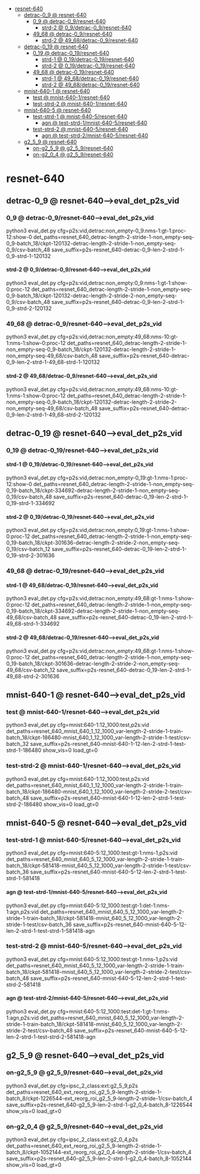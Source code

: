 <!-- MarkdownTOC -->

- [resnet-640](#resnet_64_0_)
    - [detrac-0_9       @ resnet-640](#detrac_0_9___resnet_640_)
        - [0_9       @ detrac-0_9/resnet-640](#0_9___detrac_0_9_resnet_64_0_)
            - [strd-2       @ 0_9/detrac-0_9/resnet-640](#strd_2___0_9_detrac_0_9_resnet_64_0_)
        - [49_68       @ detrac-0_9/resnet-640](#49_68___detrac_0_9_resnet_64_0_)
            - [strd-2       @ 49_68/detrac-0_9/resnet-640](#strd_2___49_68_detrac_0_9_resnet_64_0_)
    - [detrac-0_19       @ resnet-640](#detrac_0_19___resnet_640_)
        - [0_19       @ detrac-0_19/resnet-640](#0_19___detrac_0_19_resnet_640_)
            - [strd-1       @ 0_19/detrac-0_19/resnet-640](#strd_1___0_19_detrac_0_19_resnet_64_0_)
            - [strd-2       @ 0_19/detrac-0_19/resnet-640](#strd_2___0_19_detrac_0_19_resnet_64_0_)
        - [49_68       @ detrac-0_19/resnet-640](#49_68___detrac_0_19_resnet_640_)
            - [strd-1       @ 49_68/detrac-0_19/resnet-640](#strd_1___49_68_detrac_0_19_resnet_640_)
            - [strd-2       @ 49_68/detrac-0_19/resnet-640](#strd_2___49_68_detrac_0_19_resnet_640_)
    - [mnist-640-1       @ resnet-640](#mnist_640_1___resnet_640_)
        - [test       @ mnist-640-1/resnet-640](#test___mnist_640_1_resnet_640_)
        - [test-strd-2       @ mnist-640-1/resnet-640](#test_strd_2___mnist_640_1_resnet_640_)
    - [mnist-640-5       @ resnet-640](#mnist_640_5___resnet_640_)
        - [test-strd-1       @ mnist-640-5/resnet-640](#test_strd_1___mnist_640_5_resnet_640_)
            - [agn       @ test-strd-1/mnist-640-5/resnet-640](#agn___test_strd_1_mnist_640_5_resnet_640_)
        - [test-strd-2       @ mnist-640-5/resnet-640](#test_strd_2___mnist_640_5_resnet_640_)
            - [agn       @ test-strd-2/mnist-640-5/resnet-640](#agn___test_strd_2_mnist_640_5_resnet_640_)
    - [g2_5_9       @ resnet-640](#g2_5_9___resnet_640_)
        - [on-g2_5_9       @ g2_5_9/resnet-640](#on_g2_5_9___g2_5_9_resnet_64_0_)
        - [on-g2_0_4       @ g2_5_9/resnet-640](#on_g2_0_4___g2_5_9_resnet_64_0_)

<!-- /MarkdownTOC -->

<a id="resnet_64_0_"></a>
# resnet-640
<a id="detrac_0_9___resnet_640_"></a>
## detrac-0_9       @ resnet-640-->eval_det_p2s_vid
<a id="49_68___detrac_0_9_resnet_640_vi_d_"></a>
<a id="0_9___detrac_0_9_resnet_64_0_"></a>
### 0_9       @ detrac-0_9/resnet-640-->eval_det_p2s_vid
python3 eval_det.py cfg=p2s:vid,detrac:non_empty-0_9:nms-1:gt-1:proc-12:show-0 det_paths=resnet_640_detrac-length-2-stride-1-non_empty-seq-0_9-batch_18/ckpt-120132-detrac-length-2-stride-1-non_empty-seq-0_9/csv-batch_48 save_suffix=p2s-resnet_640-detrac-0_9-len-2-strd-1-0_9-strd-1-120132
<a id="strd_2___0_9_detrac_0_9_resnet_64_0_"></a>
#### strd-2       @ 0_9/detrac-0_9/resnet-640-->eval_det_p2s_vid
python3 eval_det.py cfg=p2s:vid,detrac:non_empty:0_9:nms-1:gt-1:show-0:proc-12 det_paths=resnet_640_detrac-length-2-stride-1-non_empty-seq-0_9-batch_18/ckpt-120132-detrac-length-2-stride-2-non_empty-seq-0_9/csv-batch_48 save_suffix=p2s-resnet_640-detrac-0_9-len-2-strd-1-0_9-strd-2-120132
<a id="49_68___detrac_0_9_resnet_64_0_"></a>
### 49_68       @ detrac-0_9/resnet-640-->eval_det_p2s_vid
python3 eval_det.py cfg=p2s:vid,detrac:non_empty:49_68:nms-10:gt-1:nms-1:show-0:proc-12 det_paths=resnet_640_detrac-length-2-stride-1-non_empty-seq-0_9-batch_18/ckpt-120132-detrac-length-2-stride-1-non_empty-seq-49_68/csv-batch_48 save_suffix=p2s-resnet_640-detrac-0_9-len-2-strd-1-49_68-strd-1-120132
<a id="strd_2___49_68_detrac_0_9_resnet_64_0_"></a>
#### strd-2       @ 49_68/detrac-0_9/resnet-640-->eval_det_p2s_vid
python3 eval_det.py cfg=p2s:vid,detrac:non_empty:49_68:nms-10:gt-1:nms-1:show-0:proc-12  det_paths=resnet_640_detrac-length-2-stride-1-non_empty-seq-0_9-batch_18/ckpt-120132-detrac-length-2-stride-2-non_empty-seq-49_68/csv-batch_48 save_suffix=p2s-resnet_640-detrac-0_9-len-2-strd-1-49_68-strd-2-120132

<a id="detrac_0_19___resnet_640_"></a>
## detrac-0_19       @ resnet-640-->eval_det_p2s_vid
<a id="49_68___detrac_0_9_resnet_640_vi_d_"></a>
<a id="0_19___detrac_0_19_resnet_640_"></a>
### 0_19       @ detrac-0_19/resnet-640-->eval_det_p2s_vid
<a id="strd_1___0_19_detrac_0_19_resnet_64_0_"></a>
#### strd-1       @ 0_19/detrac-0_19/resnet-640-->eval_det_p2s_vid
python3 eval_det.py cfg=p2s:vid,detrac:non_empty-0_19:gt-1:nms-1:proc-12:show-0 det_paths=resnet_640_detrac-length-2-stride-1-non_empty-seq-0_19-batch_18/ckpt-334692-detrac-length-2-stride-1-non_empty-seq-0_19/csv-batch_48 save_suffix=p2s-resnet_640-detrac-0_19-len-2-strd-1-0_19-strd-1-334692
<a id="strd_2___0_19_detrac_0_19_resnet_64_0_"></a>
#### strd-2       @ 0_19/detrac-0_19/resnet-640-->eval_det_p2s_vid
python3 eval_det.py cfg=p2s:vid,detrac:non_empty:0_19:gt-1:nms-1:show-0:proc-12 det_paths=resnet_640_detrac-length-2-stride-1-non_empty-seq-0_19-batch_18/ckpt-301636-detrac-length-2-stride-2-non_empty-seq-0_19/csv-batch_12 save_suffix=p2s-resnet_640-detrac-0_19-len-2-strd-1-0_19-strd-2-301636
<a id="49_68___detrac_0_19_resnet_640_"></a>
### 49_68       @ detrac-0_19/resnet-640-->eval_det_p2s_vid
<a id="strd_1___49_68_detrac_0_19_resnet_640_"></a>
#### strd-1       @ 49_68/detrac-0_19/resnet-640-->eval_det_p2s_vid
python3 eval_det.py cfg=p2s:vid,detrac:non_empty:49_68:gt-1:nms-1:show-0:proc-12 det_paths=resnet_640_detrac-length-2-stride-1-non_empty-seq-0_19-batch_18/ckpt-334692-detrac-length-2-stride-1-non_empty-seq-49_68/csv-batch_48 save_suffix=p2s-resnet_640-detrac-0_19-len-2-strd-1-49_68-strd-1-334692
<a id="strd_2___49_68_detrac_0_19_resnet_640_"></a>
#### strd-2       @ 49_68/detrac-0_19/resnet-640-->eval_det_p2s_vid
python3 eval_det.py cfg=p2s:vid,detrac:non_empty:49_68:gt-1:nms-1:show-0:proc-12  det_paths=resnet_640_detrac-length-2-stride-1-non_empty-seq-0_19-batch_18/ckpt-301636-detrac-length-2-stride-2-non_empty-seq-49_68/csv-batch_12 save_suffix=p2s-resnet_640-detrac-0_19-len-2-strd-1-49_68-strd-2-301636

<a id="mnist_640_1___resnet_640_"></a>
## mnist-640-1       @ resnet-640-->eval_det_p2s_vid
<a id="test___mnist_640_1_resnet_640_"></a>
### test       @ mnist-640-1/resnet-640-->eval_det_p2s_vid
python3 eval_det.py cfg=mnist:640-1:12_1000:test,p2s:vid det_paths=resnet_640_mnist_640_1_12_1000_var-length-2-stride-1-train-batch_18/ckpt-186480-mnist_640_1_12_1000_var-length-2-stride-1-test/csv-batch_32 save_suffix=p2s-resnet_640-mnist-640-1-12-len-2-strd-1-test-strd-1-186480 show_vis=0 load_gt=0
<a id="test_strd_2___mnist_640_1_resnet_640_"></a>
### test-strd-2       @ mnist-640-1/resnet-640-->eval_det_p2s_vid
python3 eval_det.py cfg=mnist:640-1:12_1000:test,p2s:vid det_paths=resnet_640_mnist_640_1_12_1000_var-length-2-stride-1-train-batch_18/ckpt-186480-mnist_640_1_12_1000_var-length-2-stride-2-test/csv-batch_48 save_suffix=p2s-resnet_640-mnist-640-1-12-len-2-strd-1-test-strd-2-186480 show_vis=0 load_gt=0
<a id="mnist_640_5___resnet_640_"></a>
## mnist-640-5       @ resnet-640-->eval_det_p2s_vid
<a id="test_strd_1___mnist_640_5_resnet_640_"></a>
### test-strd-1       @ mnist-640-5/resnet-640-->eval_det_p2s_vid
python3 eval_det.py cfg=mnist:640-5:12_1000:test:gt-1:nms-1,p2s:vid det_paths=resnet_640_mnist_640_5_12_1000_var-length-2-stride-1-train-batch_18/ckpt-581418-mnist_640_5_12_1000_var-length-2-stride-1-test/csv-batch_36 save_suffix=p2s-resnet_640-mnist-640-5-12-len-2-strd-1-test-strd-1-581418
<a id="agn___test_strd_1_mnist_640_5_resnet_640_"></a>
#### agn       @ test-strd-1/mnist-640-5/resnet-640-->eval_det_p2s_vid
python3 eval_det.py cfg=mnist:640-5:12_1000:test:gt-1:det-1:nms-1:agn,p2s:vid det_paths=resnet_640_mnist_640_5_12_1000_var-length-2-stride-1-train-batch_18/ckpt-581418-mnist_640_5_12_1000_var-length-2-stride-1-test/csv-batch_36 save_suffix=p2s-resnet_640-mnist-640-5-12-len-2-strd-1-test-strd-1-581418-agn
<a id="test_strd_2___mnist_640_5_resnet_640_"></a>
### test-strd-2       @ mnist-640-5/resnet-640-->eval_det_p2s_vid
python3 eval_det.py cfg=mnist:640-5:12_1000:test:gt-1:nms-1,p2s:vid det_paths=resnet_640_mnist_640_5_12_1000_var-length-2-stride-1-train-batch_18/ckpt-581418-mnist_640_5_12_1000_var-length-2-stride-2-test/csv-batch_48 save_suffix=p2s-resnet_640-mnist-640-5-12-len-2-strd-1-test-strd-2-581418
<a id="agn___test_strd_2_mnist_640_5_resnet_640_"></a>
#### agn       @ test-strd-2/mnist-640-5/resnet-640-->eval_det_p2s_vid
python3 eval_det.py cfg=mnist:640-5:12_1000:test:det-1:gt-1:nms-1:agn,p2s:vid det_paths=resnet_640_mnist_640_5_12_1000_var-length-2-stride-1-train-batch_18/ckpt-581418-mnist_640_5_12_1000_var-length-2-stride-2-test/csv-batch_48 save_suffix=p2s-resnet_640-mnist-640-5-12-len-2-strd-1-test-strd-2-581418-agn

<a id="g2_5_9___resnet_640_"></a>
## g2_5_9       @ resnet-640-->eval_det_p2s_vid
<a id="on_g2_5_9___g2_5_9_resnet_64_0_"></a>
### on-g2_5_9       @ g2_5_9/resnet-640-->eval_det_p2s_vid
python3 eval_det.py cfg=ipsc_2_class:ext:g2_5_9,p2s det_paths=resnet_640_ext_reorg_roi_g2_5_9-length-2-stride-1-batch_8/ckpt-1226544-ext_reorg_roi_g2_5_9-length-2-stride-1/csv-batch_4 save_suffix=p2s-resnet_640-g2_5_9-len-2-strd-1-g2_0_4-batch_8-1226544 show_vis=0 load_gt=0
<a id="on_g2_0_4___g2_5_9_resnet_64_0_"></a>
### on-g2_0_4       @ g2_5_9/resnet-640-->eval_det_p2s_vid
python3 eval_det.py cfg=ipsc_2_class:ext:g2_0_4,p2s det_paths=resnet_640_ext_reorg_roi_g2_5_9-length-2-stride-1-batch_8/ckpt-1052144-ext_reorg_roi_g2_0_4-length-2-stride-1/csv-batch_4 save_suffix=p2s-resnet_640-g2_5_9-len-2-strd-1-g2_0_4-batch_8-1052144 show_vis=0 load_gt=0

